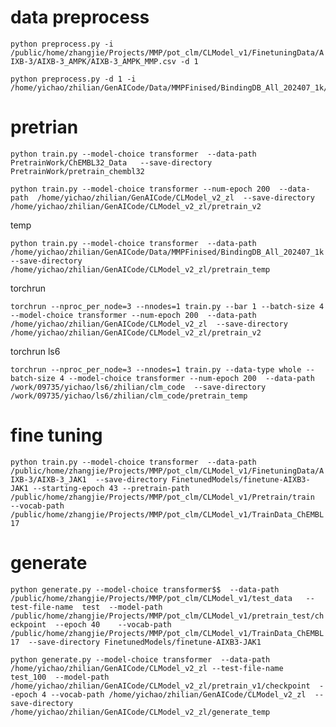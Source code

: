 # data preprocess
`python preprocess.py -i /public/home/zhangjie/Projects/MMP/pot_clm/CLModel_v1/FinetuningData/AIXB-3/AIXB-3_AMPK/AIXB-3_AMPK_MMP.csv -d 1`

```shell
python preprocess.py -d 1 -i /home/yichao/zhilian/GenAICode/Data/MMPFinised/BindingDB_All_202407_1k/BindingDB_All_202407_1k_MMP.csv
```

# pretrian
`python train.py --model-choice transformer  --data-path  PretrainWork/ChEMBL32_Data   --save-directory PretrainWork/pretrain_chembl32`

```shell
python train.py --model-choice transformer --num-epoch 200  --data-path  /home/yichao/zhilian/GenAICode/CLModel_v2_zl  --save-directory /home/yichao/zhilian/GenAICode/CLModel_v2_zl/pretrain_v2
```
temp
```shell
python train.py --model-choice transformer  --data-path  /home/yichao/zhilian/GenAICode/Data/MMPFinised/BindingDB_All_202407_1k  --save-directory /home/yichao/zhilian/GenAICode/CLModel_v2_zl/pretrain_temp
```
torchrun
```shell
torchrun --nproc_per_node=3 --nnodes=1 train.py --bar 1 --batch-size 4 --model-choice transformer --num-epoch 200  --data-path  /home/yichao/zhilian/GenAICode/CLModel_v2_zl  --save-directory /home/yichao/zhilian/GenAICode/CLModel_v2_zl/pretrain_v2
```
torchrun ls6
```shell
torchrun --nproc_per_node=3 --nnodes=1 train.py --data-type whole --batch-size 4 --model-choice transformer --num-epoch 200  --data-path  /work/09735/yichao/ls6/zhilian/clm_code  --save-directory /work/09735/yichao/ls6/zhilian/clm_code/pretrain_temp
```

# fine tuning
`python train.py --model-choice transformer  --data-path /public/home/zhangjie/Projects/MMP/pot_clm/CLModel_v1/FinetuningData/AIXB-3/AIXB-3_JAK1  --save-directory FinetunedModels/finetune-AIXB3-JAK1 --starting-epoch 43 --pretrain-path /public/home/zhangjie/Projects/MMP/pot_clm/CLModel_v1/Pretrain/train  --vocab-path /public/home/zhangjie/Projects/MMP/pot_clm/CLModel_v1/TrainData_ChEMBL17`

# generate
` python generate.py --model-choice transformer$$  --data-path  /public/home/zhangjie/Projects/MMP/pot_clm/CLModel_v1/test_data   --test-file-name  test  --model-path /public/home/zhangjie/Projects/MMP/pot_clm/CLModel_v1/pretrain_test/checkpoint  --epoch 40    --vocab-path /public/home/zhangjie/Projects/MMP/pot_clm/CLModel_v1/TrainData_ChEMBL17  --save-directory FinetunedModels/finetune-AIXB3-JAK1 `

```shell
python generate.py --model-choice transformer  --data-path  /home/yichao/zhilian/GenAICode/CLModel_v2_zl --test-file-name  test_100  --model-path /home/yichao/zhilian/GenAICode/CLModel_v2_zl/pretrain_v1/checkpoint  --epoch 4 --vocab-path /home/yichao/zhilian/GenAICode/CLModel_v2_zl  --save-directory /home/yichao/zhilian/GenAICode/CLModel_v2_zl/generate_temp
```